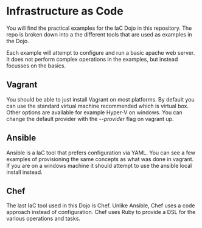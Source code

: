 # Infrastructure as Code

You will find the practical examples for the IaC Dojo in this repository. The
repo is broken down into a the different tools that are used as examples in
the Dojo.

Each example will attempt to configure and run a basic apache web server. It
does not perform complex operations in the examples, but instead focusses on
the basics.

## Vagrant

You should be able to just install Vagrant on most platforms. By default you
can use the standard virtual machine recommended which is virtual box. Other
options are available for example Hyper-V on windows. You can change the
default provider with the _--provider_ flag on vagrant up.

## Ansible

Ansible is a IaC tool that prefers configuration via YAML. You can see a few
examples of provisioning the same concepts as what was done in vagrant. If you
are on a windows machine it should attempt to use the ansible local install
instead.

## Chef

The last IaC tool used in this Dojo is Chef. Unlike Ansible, Chef uses a code
approach instead of configuration. Chef uses Ruby to provide a DSL for the
various operations and tasks.
